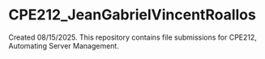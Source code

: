 # CPE212_JeanGabrielVincentRoallos

Created 08/15/2025. This repository contains file submissions for CPE212, Automating Server Management.

